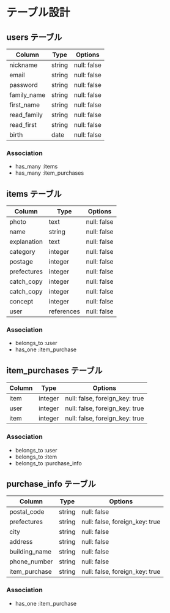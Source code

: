 # テーブル設計

## users テーブル

| Column             | Type   | Options     |
| ------------------ | ------ | ----------- |
| nickname           | string | null: false |
| email              | string | null: false |
| password           | string | null: false |
| family_name        | string | null: false |
| first_name         | string | null: false |
| read_family        | string | null: false |
| read_first         | string | null: false |
| birth              |  date  | null: false |


### Association

- has_many :items
- has_many :item_purchases




## items テーブル

|  Column     |  Type      |  Options      |
| ----------- | ---------- | ------------- |
| photo       | text       | null: false   |
| name        | string     | null: false   |  
| explanation | text       | null: false   |  
| category    | integer    | null: false   |  
| postage     | integer    | null: false   |  
| prefectures | integer    | null: false   |  
| catch_copy  | integer    | null: false   |  
| catch_copy  | integer    | null: false   |  
| concept     | integer    | null: false   |
| user        | references | null: false   |

### Association

- belongs_to :user
- has_one :item_purchase


## item_purchases テーブル

| Column    | Type       | Options                        |
| --------- | ---------- | ------------------------------ |
| item      | integer    | null: false, foreign_key: true |
| user      | integer    | null: false, foreign_key: true |
| item      | integer    | null: false, foreign_key: true |

### Association

- belongs_to :user
- belongs_to :item
- belongs_to :purchase_info

## purchase_info テーブル

| Column             | Type   | Options                        |
| ------------------ | ------ | ------------------------------ |
| postal_code        | string | null: false                    |
| prefectures        | string | null: false, foreign_key: true |
| city               | string | null: false                    |
| address            | string | null: false                    |
| building_name      | string | null: false                    |
| phone_number       | string | null: false                    |
| item_purchase      | string | null: false, foreign_key: true |

### Association

- has_one :item_purchase
